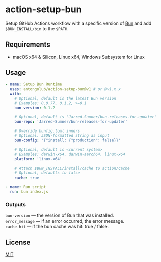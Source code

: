 # action-setup-bun
Setup GitHub Actions workflow with a specific version of [Bun](https://github.com/Jarred-Sumner/bun) and add `$BUN_INSTALL/bin` to the `$PATH`.

## Requirements
* macOS x64 & Silicon, Linux x64, Windows Subsystem for Linux

## Usage
```yaml
- name: Setup Bun Runtime
  uses: antongolub/action-setup-bun@v1 # or @v1.x.x
  with:
    # Optional, default is the latest Bun version
    # Examples: 0.0.77, 0.1.2, >=0.1
    bun-version: 0.1.2

    # Optional, default is 'Jarred-Sumner/bun-releases-for-updater'
    bun-repo: 'Jarred-Sumner/bun-releases-for-updater'

    # Override bunfig.toml inners
    # Optional. JSON-formatted string as input
    bun-config: '{"install: {"production": false}}'
    
    # Optional, default is <current system>
    # Examples: darwin-x64, darwin-aarch64, linux-x64
    platform: 'linux-x64'
    
    # Attach $BUN_INSTALL/install/cache to action/cache
    # Optional, defaults to false
    cache: true

- name: Run script
  run: bun index.js
```

### Outputs
`bun-version` — the version of Bun that was installed.  
`error_message` — if an error occurred, the error message.  
`cache-hit` — if the bun cache was hit: true / false.

## License
[MIT](LICENSE)
